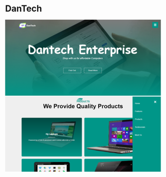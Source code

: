 # DanTech
<div align="center">
    <img src="images/home.png"</img> 
    <img src="images/product.png"</img> 
</div>
